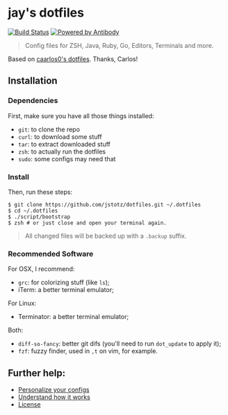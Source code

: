 # jay's dotfiles

[![Build Status][tb]][tp]
[![Powered by Antibody][ab]][ap]

> Config files for ZSH, Java, Ruby, Go, Editors, Terminals and more.

Based on [caarlos0's dotfiles](https://github.com/caarlos0/dotfiles). Thanks, Carlos!

[ap]: https://github.com/getantibody/antibody
[ab]: https://img.shields.io/badge/powered%20by-antibody-blue.svg?style=flat-square
[tb]: https://img.shields.io/travis/jstotz/dotfiles/master.svg?style=flat-square
[tp]: https://travis-ci.org/jstotz/dotfiles
[scrn]: /docs/screenshot.png

## Installation

### Dependencies

First, make sure you have all those things installed:

- `git`: to clone the repo
- `curl`: to download some stuff
- `tar`: to extract downloaded stuff
- `zsh`: to actually run the dotfiles
- `sudo`: some configs may need that

### Install

Then, run these steps:

```console
$ git clone https://github.com/jstotz/dotfiles.git ~/.dotfiles
$ cd ~/.dotfiles
$ ./script/bootstrap
$ zsh # or just close and open your terminal again.
```

> All changed files will be backed up with a `.backup` suffix.

### Recommended Software

For OSX, I recommend:

- `grc`: for colorizing stuff (like `ls`);
- iTerm: a better terminal emulator;

For Linux:

- Terminator: a better terminal emulator;

Both:

- `diff-so-fancy`: better git difs (you'll need to run `dot_update` to apply it);
- `fzf`: fuzzy finder, used in `,t` on vim, for example.

## Further help:

- [Personalize your configs](/docs/PERSONALIZATION.md)
- [Understand how it works](/docs/PHILOSOPHY.md)
- [License](/LICENSE.md)
